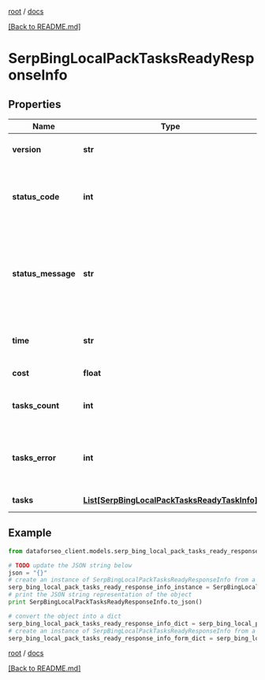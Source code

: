 [root](./../ "root") / [docs](./ "docs")

[[Back to README.md]](./../README.md "[Back to README.md]")

# SerpBingLocalPackTasksReadyResponseInfo

## Properties

Name | Type | Description | Notes
------------ | ------------- | ------------- | -------------
**version** | **str** | the current version of the API | [optional]
**status_code** | **int** | general status code you can find the full list of the response codes here | [optional]
**status_message** | **str** | general informational message you can find the full list of general informational messages here | [optional]
**time** | **str** | total execution time, seconds | [optional]
**cost** | **float** | total tasks cost, USD | [optional]
**tasks_count** | **int** | the number of tasks in the tasks array | [optional]
**tasks_error** | **int** | the number of tasks in the tasks array returned with an error | [optional]
**tasks** | [**List[SerpBingLocalPackTasksReadyTaskInfo]**](SerpBingLocalPackTasksReadyTaskInfo.md) | array of tasks | [optional]

## Example

```python
from dataforseo_client.models.serp_bing_local_pack_tasks_ready_response_info import SerpBingLocalPackTasksReadyResponseInfo

# TODO update the JSON string below
json = "{}"
# create an instance of SerpBingLocalPackTasksReadyResponseInfo from a JSON string
serp_bing_local_pack_tasks_ready_response_info_instance = SerpBingLocalPackTasksReadyResponseInfo.from_json(json)
# print the JSON string representation of the object
print SerpBingLocalPackTasksReadyResponseInfo.to_json()

# convert the object into a dict
serp_bing_local_pack_tasks_ready_response_info_dict = serp_bing_local_pack_tasks_ready_response_info_instance.to_dict()
# create an instance of SerpBingLocalPackTasksReadyResponseInfo from a dict
serp_bing_local_pack_tasks_ready_response_info_form_dict = serp_bing_local_pack_tasks_ready_response_info.from_dict(serp_bing_local_pack_tasks_ready_response_info_dict)
```

  

[root](./../ "root") / [docs](./ "docs")

[[Back to README.md]](./../README.md "[Back to README.md]")